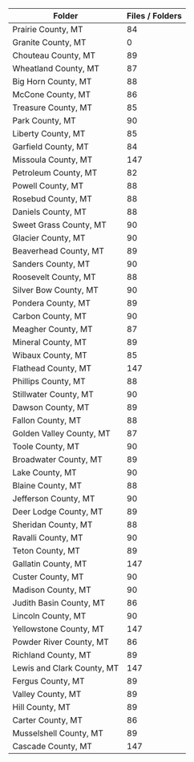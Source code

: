 | Folder                     |   Files / Folders |
|----------------------------|-------------------|
| Prairie County, MT         |                84 |
| Granite County, MT         |                 0 |
| Chouteau County, MT        |                89 |
| Wheatland County, MT       |                87 |
| Big Horn County, MT        |                88 |
| McCone County, MT          |                86 |
| Treasure County, MT        |                85 |
| Park County, MT            |                90 |
| Liberty County, MT         |                85 |
| Garfield County, MT        |                84 |
| Missoula County, MT        |               147 |
| Petroleum County, MT       |                82 |
| Powell County, MT          |                88 |
| Rosebud County, MT         |                88 |
| Daniels County, MT         |                88 |
| Sweet Grass County, MT     |                90 |
| Glacier County, MT         |                90 |
| Beaverhead County, MT      |                89 |
| Sanders County, MT         |                90 |
| Roosevelt County, MT       |                88 |
| Silver Bow County, MT      |                90 |
| Pondera County, MT         |                89 |
| Carbon County, MT          |                90 |
| Meagher County, MT         |                87 |
| Mineral County, MT         |                89 |
| Wibaux County, MT          |                85 |
| Flathead County, MT        |               147 |
| Phillips County, MT        |                88 |
| Stillwater County, MT      |                90 |
| Dawson County, MT          |                89 |
| Fallon County, MT          |                88 |
| Golden Valley County, MT   |                87 |
| Toole County, MT           |                90 |
| Broadwater County, MT      |                89 |
| Lake County, MT            |                90 |
| Blaine County, MT          |                88 |
| Jefferson County, MT       |                90 |
| Deer Lodge County, MT      |                89 |
| Sheridan County, MT        |                88 |
| Ravalli County, MT         |                90 |
| Teton County, MT           |                89 |
| Gallatin County, MT        |               147 |
| Custer County, MT          |                90 |
| Madison County, MT         |                90 |
| Judith Basin County, MT    |                86 |
| Lincoln County, MT         |                90 |
| Yellowstone County, MT     |               147 |
| Powder River County, MT    |                86 |
| Richland County, MT        |                89 |
| Lewis and Clark County, MT |               147 |
| Fergus County, MT          |                89 |
| Valley County, MT          |                89 |
| Hill County, MT            |                89 |
| Carter County, MT          |                86 |
| Musselshell County, MT     |                89 |
| Cascade County, MT         |               147 |